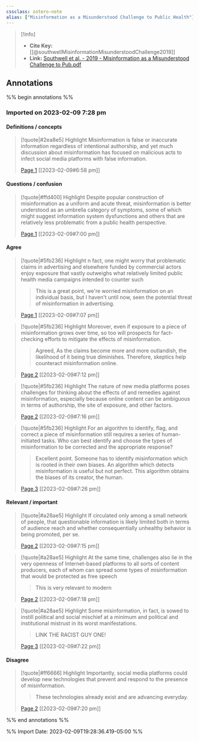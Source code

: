```yaml
---
cssclass: zotero-note
alias: ["Misinformation as a Misunderstood Challenge to Public Health"]
---
```


> [!info]
> - **Cite Key:** [[@southwellMisinformationMisunderstoodChallenge2019]]
> - **Link:** [Southwell et al. - 2019 - Misinformation as a Misunderstood Challenge to Pub.pdf](file://C:\Users\conco\Zotero\storage\MIST2VSE\Southwell%20et%20al.%20-%202019%20-%20Misinformation%20as%20a%20Misunderstood%20Challenge%20to%20Pub.pdf)

## Annotations
%% begin annotations %%
### Imported on 2023-02-09 7:28 pm

#### Definitions / concepts

> [!quote|#2ea8e5] Highlight
> Misinformation is false or inaccurate information regardless of intentional authorship, and yet much discussion about misinformation has focused on malicious acts to infect social media platforms with false information.
>
> [Page 1](zotero://open-pdf/library/items/MIST2VSE?page=1) [[2023-02-09#6:58 pm]]

#### Questions / confusion

> [!quote|#ffd400] Highlight
> Despite popular construction of misinformation as a uniform and acute threat, misinformation is better understood as an umbrella category of symptoms, some of which might suggest information system dysfunctions and others that are relatively less problematic from a public health perspective.
>
> [Page 1](zotero://open-pdf/library/items/MIST2VSE?page=1) [[2023-02-09#7:00 pm]]

#### Agree

> [!quote|#5fb236] Highlight
> n fact, one might worry that problematic claims in advertising and elsewhere funded by commercial actors enjoy exposure that vastly outweighs what relatively limited public health media campaigns intended to counter such
>
>> This is a great point, we're worried misinformation on an individual basis, but I haven't until now, seen the potential threat of misinformation in advertising.
>
> [Page 1](zotero://open-pdf/library/items/MIST2VSE?page=1) [[2023-02-09#7:07 pm]]

> [!quote|#5fb236] Highlight
> Moreover, even if exposure to a piece of misinformation grows over time, so too will prospects for fact-checking efforts to mitigate the effects of misinformation.
>
>> Agreed, As the claims become more and more outlandish, the likelihood of it being true diminishes. Therefore, skeptics help counteract misinformation online.
>
> [Page 2](zotero://open-pdf/library/items/MIST2VSE?page=2) [[2023-02-09#7:12 pm]]

> [!quote|#5fb236] Highlight
> The nature of new media platforms poses challenges for thinking about the effects of and remedies against misinformation, especially because online content can be ambiguous in terms of authorship, the site of exposure, and other factors.
>
> [Page 2](zotero://open-pdf/library/items/MIST2VSE?page=2) [[2023-02-09#7:16 pm]]

> [!quote|#5fb236] Highlight
> For an algorithm to identify, flag, and correct a piece of misinformation still requires a series of human-initiated tasks. Who can best identify and choose the types of misinformation to be corrected and the appropriate response?
>
>> Excellent point. Someone has to identify misinformation which is rooted in their own biases. An algorithm which detects misinformation is useful but not perfect. This algorithm obtains the biases of its creator, the human.
>
> [Page 3](zotero://open-pdf/library/items/MIST2VSE?page=3) [[2023-02-09#7:26 pm]]

#### Relevant / important

> [!quote|#a28ae5] Highlight
> If circulated only among a small network of people, that questionable information is likely limited both in terms of audience reach and whether consequentially unhealthy behavior is being promoted, per se.
>
> [Page 2](zotero://open-pdf/library/items/MIST2VSE?page=2) [[2023-02-09#7:15 pm]]

> [!quote|#a28ae5] Highlight
> At the same time, challenges also lie in the very openness of Internet-based platforms to all sorts of content producers, each of whom can spread some types of misinformation that would be protected as free speech
>
>> This is very relevant to modern
>
> [Page 2](zotero://open-pdf/library/items/MIST2VSE?page=2) [[2023-02-09#7:18 pm]]

> [!quote|#a28ae5] Highlight
> Some misinformation, in fact, is sowed to instill political and social mischief at a minimum and political and institutional mistrust in its worst manifestations.
>
>> LINK THE RACIST GUY ONE!
>
> [Page 3](zotero://open-pdf/library/items/MIST2VSE?page=3) [[2023-02-09#7:22 pm]]

#### Disagree

> [!quote|#ff6666] Highlight
> Importantly, social media platforms could develop new technologies that prevent and respond to the presence of misinformation.
>
>> These technologies already exist and are advancing everyday.
>
> [Page 2](zotero://open-pdf/library/items/MIST2VSE?page=2) [[2023-02-09#7:20 pm]]


%% end annotations %%

%% Import Date: 2023-02-09T19:28:36.419-05:00 %%
